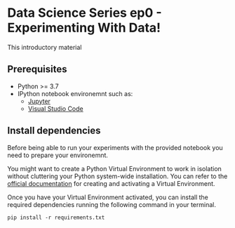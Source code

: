 # Data Science Series ep0 - Experimenting With Data!

This introductory material 

## Prerequisites

- Python >= 3.7
- IPython notebook environemnt such as:
    - [Jupyter](https://jupyter.org/)
    - [Visual Studio Code](https://code.visualstudio.com/)

## Install dependencies

Before being able to run your experiments with the provided notebook you need to prepare your environemnt.

You might want to create a Python Virtual Environment to work in isolation without cluttering your Python system-wide installation. You can refer to the [official documentation](https://docs.python.org/3/library/venv.html) for creating and activating a Virtual Environment.

Once you have your Virtual Environment activated, you can install the required dependencies running the following command in your terminal.
```
pip install -r requirements.txt
```

